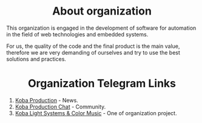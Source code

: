 <div id="header">
  <h1 align="center">About organization</h1>
  <p>This organization is engaged in the development of software for automation in the field of web technologies and embedded systems.</p>
  <p>For us, the quality of the code and the final product is the main value, therefore we are very demanding of ourselves and try to use the best solutions and practices.</p>
</div>

<h1 align="center">Organization Telegram Links</h1>

1. [Koba Production](https://t.me/koba_production) - News.
2. [Koba Production Chat](https://t.me/koba_production_chat) - Community.
3. [Koba Light Systems & Color Music](https://t.me/koba_light_systems) - One of organization project.
